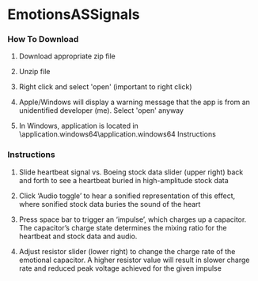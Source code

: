 # EmotionsASSignals

### How To Download
1. Download  appropriate zip file

2. Unzip file

3. Right click and select 'open' (important to right click)

4. Apple/Windows will display a warning message that the app is from an unidentified developer
(me). Select 'open' anyway

5. In Windows, application is located in \application.windows64\application.windows64
Instructions

### Instructions
1. Slide heartbeat signal vs. Boeing stock data slider (upper right) back and forth to see a
heartbeat buried in high-amplitude stock data

2. Click ‘Audio toggle’ to hear a sonified representation of this effect, where sonified stock
data buries the sound of the heart

3. Press space bar to trigger an ‘impulse’, which charges up a capacitor. The capacitor’s
charge state determines the mixing ratio for the heartbeat and stock data and audio.

4. Adjust resistor slider (lower right) to change the charge rate of the emotional capacitor. A
higher resistor value will result in slower charge rate and reduced peak voltage achieved
for the given impulse
